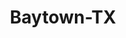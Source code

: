 ---
title: Baytown-TX
slug: baytown-tx
f_state:
- cms/state/texas.md
f_locations:
- cms/payday-loan/advance-america-2410.md
- cms/payday-loan/check-go-9915.md
- cms/payday-loan/check-cashing-and-more-10789.md
- cms/payday-loan/check-cashing-and-more-724-10791.md
- cms/payday-loan/check-into-cash-12489.md
- cms/payday-loan/joans-p-m-19876.md
- cms/payday-loan/purpose-money-24745.md
- cms/payday-loan/tobacco-king-27870.md
- cms/payday-loan/us-datalink-28350.md
- cms/payday-loan/z-ca-h-28971.md
updated-on: '2024-05-30T13:41:28.615Z'
created-on: '2024-05-30T13:41:28.615Z'
published-on: '2024-05-30T13:54:32.469Z'
f_city: Baytown
layout: '[city].html'
tags: city
---